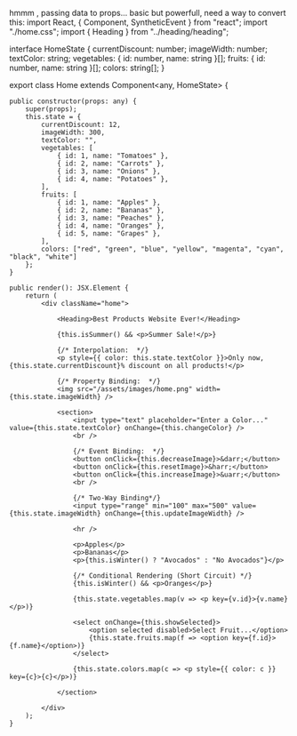 hmmm , passing data to props... basic but powerfull,
need a way to convert this:
import React, { Component, SyntheticEvent } from "react";
import "./home.css";
import { Heading } from "../heading/heading";

interface HomeState {
    currentDiscount: number;
    imageWidth: number;
    textColor: string;
    vegetables: { id: number, name: string }[];
    fruits: { id: number, name: string }[];
    colors: string[];
}

export class Home extends Component<any, HomeState> {

    public constructor(props: any) {
        super(props);
        this.state = {
            currentDiscount: 12,
            imageWidth: 300,
            textColor: "",
            vegetables: [
                { id: 1, name: "Tomatoes" },
                { id: 2, name: "Carrots" },
                { id: 3, name: "Onions" },
                { id: 4, name: "Potatoes" },
            ],
            fruits: [
                { id: 1, name: "Apples" },
                { id: 2, name: "Bananas" },
                { id: 3, name: "Peaches" },
                { id: 4, name: "Oranges" },
                { id: 5, name: "Grapes" },
            ],
            colors: ["red", "green", "blue", "yellow", "magenta", "cyan", "black", "white"]
        };
    }

    public render(): JSX.Element {
        return (
            <div className="home">

                <Heading>Best Products Website Ever!</Heading>

                {this.isSummer() && <p>Summer Sale!</p>}

                {/* Interpolation:  */}
                <p style={{ color: this.state.textColor }}>Only now, {this.state.currentDiscount}% discount on all products!</p>

                {/* Property Binding:  */}
                <img src="/assets/images/home.png" width={this.state.imageWidth} />

                <section>
                    <input type="text" placeholder="Enter a Color..." value={this.state.textColor} onChange={this.changeColor} />
                    <br />

                    {/* Event Binding:  */}
                    <button onClick={this.decreaseImage}>&darr;</button>
                    <button onClick={this.resetImage}>&harr;</button>
                    <button onClick={this.increaseImage}>&uarr;</button>
                    <br />

                    {/* Two-Way Binding*/}
                    <input type="range" min="100" max="500" value={this.state.imageWidth} onChange={this.updateImageWidth} />

                    <hr />

                    <p>Apples</p>
                    <p>Bananas</p>
                    <p>{this.isWinter() ? "Avocados" : "No Avocados"}</p>

                    {/* Conditional Rendering (Short Circuit) */}
                    {this.isWinter() && <p>Oranges</p>}

                    {this.state.vegetables.map(v => <p key={v.id}>{v.name}</p>)}

                    <select onChange={this.showSelected}>
                        <option selected disabled>Select Fruit...</option>
                        {this.state.fruits.map(f => <option key={f.id}>{f.name}</option>)}
                    </select>

                    {this.state.colors.map(c => <p style={{ color: c }} key={c}>{c}</p>)}

                </section>

            </div>
        );
    }